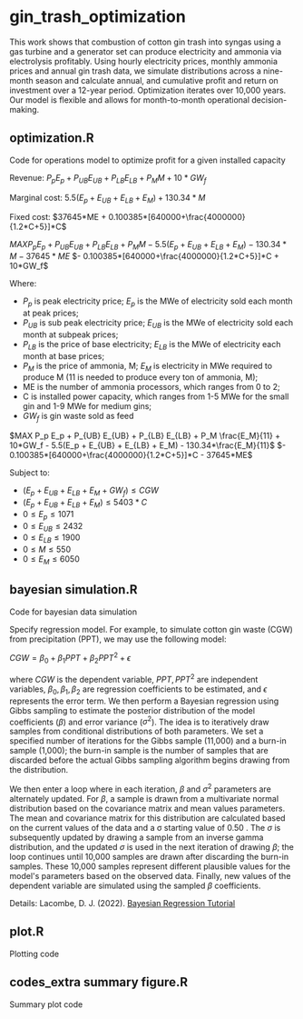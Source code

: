 # gin_trash_optimization
This work shows that combustion of cotton gin trash into syngas using a gas turbine and a generator set can produce electricity and ammonia via electrolysis profitably. Using hourly electricity prices, monthly ammonia prices and annual gin trash data, we simulate distributions across a nine-month season and calculate annual, and cumulative profit and return on investment over a 12-year period. Optimization iterates over 10,000 years. Our model is flexible and allows for month-to-month operational decision-making. 

## optimization.R 
Code for operations model to optimize profit for a given installed capacity

Revenue: $`P_p E_p + P_{UB} E_{UB} + P_{LB} E_{LB} + P_M M + 10*GW_f`$

Marginal cost: $`5.5(E_p + E_{UB} + E_{LB} + E_M) + 130.34*M`$

Fixed cost: $`37645*ME + 0.100385*[640000+\frac{4000000}{1.2*C+5}]*C`$ 

$`MAX P_p E_p + P_{UB} E_{UB} + P_{LB} E_{LB} + P_M M - 5.5(E_p + E_{UB} + E_{LB} + E_M) - 130.34*M - 37645*ME`$ $`- 0.100385*[640000+\frac{4000000}{1.2*C+5}]*C + 10*GW_f`$ 

Where: 
* $`P_p`$ is peak electricity price; $`E_p`$ is the MWe of electricity sold each month at peak prices;	
* $`P_{UB}`$ is sub peak electricity price; $`E_{UB}`$ is the MWe of electricity sold each month at subpeak prices; 
* $`P_{LB}`$ is the price of base electricity; $`E_{LB}`$ is the MWe of electricity each month at base prices; 
* $`P_M`$ is the price of ammonia, M; $`E_M`$ is electricity in MWe required to produce M (11 is needed to produce every ton of ammonia, M); 
* ME is the number of ammonia processors, which ranges from 0 to 2;	
* C is installed power capacity, which ranges from 1-5 MWe for the small gin and 1-9 MWe for medium gins;
* $`GW_f`$  is gin waste sold as feed


$`MAX P_p E_p + P_{UB} E_{UB} + P_{LB} E_{LB} + P_M \frac{E_M}{11} + 10*GW_f - 5.5(E_p + E_{UB} + E_{LB} + E_M) - 130.34*\frac{E_M}{11}`$ $`- 0.100385*[640000+\frac{4000000}{1.2*C+5}]*C - 37645*ME`$ 

Subject to:

* $`(E_p + E_{UB} + E_{LB} + E_M + GW_f) \leq CGW`$ 
* $`(E_p + E_{UB} + E_{LB} + E_M) \leq 5403*C`$ 
* $`0 \leq E_p \leq 1071`$ 
* $`0 \leq E_{UB} \leq 2432`$ 
* $`0 \leq E_{LB} \leq 1900`$ 
* $`0 \leq M \leq 550`$ 
* $`0 \leq E_M \leq 6050`$ 

## bayesian simulation.R 
Code for bayesian data simulation 

Specify regression model. For example, to simulate cotton gin waste (CGW) from precipitation (PPT), we may use the following model: 

$`CGW = \beta_0 + \beta_1 PPT + \beta_2 PPT^2 + \epsilon`$

where $`CGW`$ is the dependent variable, $`PPT, PPT^2`$ are independent variables, $`\beta_0, \beta_1, \beta_2`$ are regression coefficients to be estimated, and $`\epsilon`$ represents the error term. 
We then perform a Bayesian regression using Gibbs sampling to estimate the posterior distribution of the model coefficients ($`\beta`$) and error variance ($`\sigma^2`$). The idea is to iteratively draw samples from conditional distributions of both parameters. We set a specified number of iterations for the Gibbs sample (11,000) and a burn-in sample (1,000); the burn-in sample is the number of samples that are discarded before the actual Gibbs sampling algorithm begins drawing from the distribution. 

We then enter a loop where in each iteration, $`\beta`$ and $`\sigma^2`$ parameters are alternately updated. For $`\beta`$, a sample is drawn from a multivariate normal distribution based on the covariance matrix and mean values parameters. The mean and covariance matrix for this distribution are calculated based on the current values of the data and a σ starting value of 0.50 . The $`\sigma`$ is subsequently updated by drawing a sample from an inverse gamma distribution, and the updated $`\sigma`$ is used in the next iteration of drawing $`\beta`$; the loop continues until 10,000 samples are drawn after discarding the burn-in samples. These 10,000 samples represent different plausible values for the model's parameters based on the observed data. Finally, new values of the dependent variable are simulated using the sampled $`\beta`$ coefficients. 

Details: Lacombe, D. J. (2022). [Bayesian Regression Tutorial](https://github.com/djlacombe/Bayesian-Regression-Tutorial)

## plot.R
Plotting code 

## codes_extra summary figure.R 
Summary plot code 

